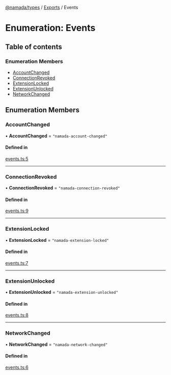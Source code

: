 [@namada/types](../README.md) / [Exports](../modules.md) / Events

# Enumeration: Events

## Table of contents

### Enumeration Members

- [AccountChanged](Events.md#accountchanged)
- [ConnectionRevoked](Events.md#connectionrevoked)
- [ExtensionLocked](Events.md#extensionlocked)
- [ExtensionUnlocked](Events.md#extensionunlocked)
- [NetworkChanged](Events.md#networkchanged)

## Enumeration Members

### AccountChanged

• **AccountChanged** = ``"namada-account-changed"``

#### Defined in

[events.ts:5](https://github.com/anoma/namada-interface/blob/7edc5dea72f906ae6699549c1d9c128a2fd22eac/packages/types/src/events.ts#L5)

___

### ConnectionRevoked

• **ConnectionRevoked** = ``"namada-connection-revoked"``

#### Defined in

[events.ts:9](https://github.com/anoma/namada-interface/blob/7edc5dea72f906ae6699549c1d9c128a2fd22eac/packages/types/src/events.ts#L9)

___

### ExtensionLocked

• **ExtensionLocked** = ``"namada-extension-locked"``

#### Defined in

[events.ts:7](https://github.com/anoma/namada-interface/blob/7edc5dea72f906ae6699549c1d9c128a2fd22eac/packages/types/src/events.ts#L7)

___

### ExtensionUnlocked

• **ExtensionUnlocked** = ``"namada-extension-unlocked"``

#### Defined in

[events.ts:8](https://github.com/anoma/namada-interface/blob/7edc5dea72f906ae6699549c1d9c128a2fd22eac/packages/types/src/events.ts#L8)

___

### NetworkChanged

• **NetworkChanged** = ``"namada-network-changed"``

#### Defined in

[events.ts:6](https://github.com/anoma/namada-interface/blob/7edc5dea72f906ae6699549c1d9c128a2fd22eac/packages/types/src/events.ts#L6)
